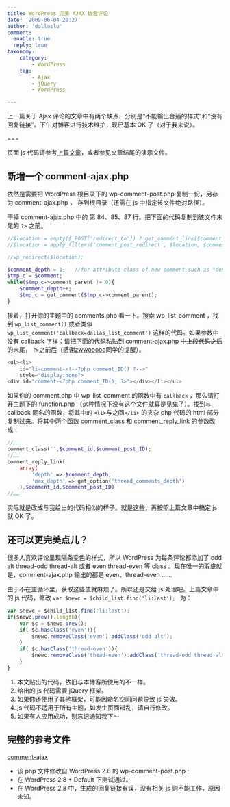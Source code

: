 ```yaml
---
title: WordPress 完美 AJAX 嵌套评论
date: '2009-06-04 20:27'
author: 'dallaslu'
comment:
  enable: true
  reply: true
taxonomy:
    category:
        - WordPress
    tag:
        - Ajax
        - jQuery
        - WordPress

---
```

上一篇关于 Ajax 评论的文章中有两个缺点，分别是“不能输出合适的样式”和“没有回复链接”。下午对博客进行技术维护，现已基本 OK 了（对于我来说）。

===

页面 js 代码请参考[上篇文章](https://dallas.lu/wp-list-comment-not-perfect-ajax/ "WP默认评论之非完美 AJAX")，或者参见文章结尾的演示文件。

## 新增一个 comment-ajax.php

依然是需要把 WordPress 根目录下的 wp-comment-post.php 复制一份，另存为 comment-ajax.php ， 存到根目录（还需在 js 中指定该文件绝对路径）。

干掉 comment-ajax.php 中的 第 84、85、87 行。把下面的代码复制到该文件末尾的 `?>` 之前。

```php
//$location = empty($_POST['redirect_to']) ? get_comment_link($comment_id) : $_POST['redirect_to'] . '#comment-' . $comment_id;
//$location = apply_filters('comment_post_redirect', $location, $comment);

//wp_redirect($location);

$comment_depth = 1;   //for attribute class of new comment,such as "depth-2"
$tmp_c = $comment;
while($tmp_c->comment_parent != 0){
	$comment_depth++;
	$tmp_c = get_comment($tmp_c->comment_parent);
}
```

接着，打开你的主题中的 comments.php 看一下。搜索 wp_list_comment ，找到 `wp_list_comment()` 或者类似 `wp_list_comment('callback=dallas_list_comment')` 这样的代码。如果参数中没有 callback 字样：请把下面的代码粘贴到 comment-ajax.php <del datetime="2009-06-13T12:55:20+00:00">中上段代码之后</del> 的末尾， `?>`之<del datetime="2009-06-13T12:55:20+00:00">前</del>后（感谢[zwwooooo](http://zwwooooo.com/)同学的提醒）。

```php
<ul><li> 
	id="li-comment-<!--?php comment_ID() ?-->"
	style="display:none">
<div id="comment-<?php comment_ID(); ?>"></div></li></ul>
```

如果你的 comment.php 中 wp_list_comment 的函数中有 `callback` ，那么请打开主题下的 function.php （这种情况下没有这个文件就算是见鬼了）。找到与 callback 同名的函数，将其中的 `<li>`与之间`</li>` 的夹杂 php 代码的 html 部分复制过来。将其中两个函数 comment_class 和 comment_reply_link 的参数改成：

```php
//……
comment_class('',$comment_id,$comment_post_ID);
//……
comment_reply_link(
	array(
		'depth' => $comment_depth,
		'max_depth' => get_option('thread_comments_depth')
	),$comment_id,$comment_post_ID)
//……
```

实际就是改成与我给出的代码相似的样子。就是这些，再按照上篇文章中搞定 js 就 OK 了。

## 还可以更完美点儿？

很多人喜欢评论呈现隔条变色的样式，所以 WordPress 为每条评论都添加了 odd alt thread-odd thread-alt 或者 even thread-even 等 class 。现在唯一的瑕疵就是，comment-ajax.php 输出的都是 even、thread-even ……

由于不在主循环里，获取这些值就麻烦了。所以还是交给 js 处理吧。上篇文章中的 js 代码，修改 `var $newc = $child_list.find('li:last'); ` 为：

```js
var $newc = $child_list.find('li:last');
if($newc.prev().length){
	var $c = $newc.prev();
	if( $c.hasClass('even')){
		$newc.removeClass('even').addClass('odd alt');
	}
	if( $c.hasClass('thread-even')){
		$newc.removeClass('thead-even').addClass('thread-odd thread-alt');
	}
}
```

<div class="warning">
<ol>
<li>本文贴出的代码，依旧与本博客所使用的不一样。</li>
<li>给出的 js 代码需要 jQuery 框架。</li>
<li>如果你还使用了其他框架，可能因命名空间问题导致 js 失效。</li>
<li>js 代码不适用于所有主题，如发生页面错乱，请自行修改。</li>
<li>如果有人应用成功，别忘记通知我下～</li>
</ol>
</div>

## 完整的参考文件

[comment-ajax](comment-ajax.zip)

* 该 php 文件修改自 WordPress 2.8 的 wp-comment-post.php ;
* 在 WordPress 2.8 + Default 下测试通过。
* 在 WordPress 2.8 中，生成的回复链接有误，没有相关 js 则不能工作，原因未知。
